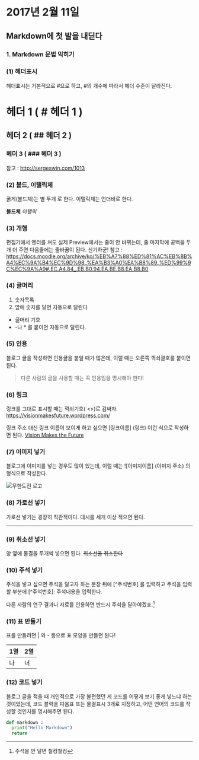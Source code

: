 # 2017년 2월 11일

## Markdown에 첫 발을 내딛다

### 1. Markdown 문법 익히기

### (1) 헤더표시
헤더표시는 기본적으로 #으로 하고, #의 개수에 따라서 헤더 수준이 달라진다.
# 헤더 1 ( # 헤더 1 )
## 헤더 2 ( ## 헤더 2 )
### 헤더 3 ( ### 헤더 3 )
참고 : http://sergeswin.com/1013

### (2) 볼드, 이탤릭체
굵게(볼드체)는 별 두개 로 한다. 이탤릭체는 언더바로 한다.

 **볼드체**  _이탤릭_

### (3) 개행
편집기에서 엔터를 쳐도 실제 Preview에서는 줄이 안 바뀌는데, 줄 마지막에 공백을 두개 더 주면 다음줄에는 줄바꿈이 된다.
신기하군!
참고 : https://docs.moodle.org/archive/ko/%EB%A7%88%ED%81%AC%EB%8B%A4%EC%9A%B4%EC%9D%98_%EA%B3%A0%EA%B8%89_%ED%99%9C%EC%9A%A9#.EC.A4.84_.EB.B0.94.EA.BE.B8.EA.B8.B0

### (4) 글머리
1. 숫자목록
2. 앞에 숫자를 달면 자동으로 달린다


- 글머리 기호
- -나 * 를 붙이면 자동으로 달린다.


### (5) 인용
블로그 글을 작성하면 인용글을 붙일 때가 많은데, 이럴 때는 오른쪽 꺽쇠괄호를 붙이면 된다.
> 다른 사람의 글을 사용할 때는 꼭 인용임을 명시해야 한다!

### (6) 링크
링크를 그대로 표시할 때는 꺽쇠기호( <>)로 감싸자.
<https://visionmakesfuture.wordpress.com/>

링크 주소 대신 링크 이름이 보이게 하고 싶으면 [링크이름] (링크) 이런 식으로 작성하면 된다.
[Vision Makes the Future](https://visionmakesfuture.wordpress.com/)

### (7) 이미지 넣기
블로그에 이미지를 넣는 경우도 많이 있는데,
이럴 때는 ![이미지이름] (이미지 주소) 의 형식으로 작성한다.

![무한도전 로고](http://cfile232.uf.daum.net/image/14713D044951BB9588F939)

### (8) 가로선 넣기
가로선 넣기는 굉장히 직관적이다. 대시를 세개 이상 적으면 된다.

---

### (9) 취소선 넣기
양 옆에 물결을 두개씩 넣으면 된다.
~~취소선을 취소한다~~

### (10) 주석 넣기
주석을 넣고 싶으면 주석을 달고자 하는 문장 뒤에 [^주석번호] 를 입력하고 주석을 입력할 부분에 [^주석번호]: 주석내용을 입력한다.

다른 사람의 연구 결과나 자료를 인용하면 반드시 주석을 달아야겠죠.[^1]

[^1]: 주석을 안 달면 철컹철컹

### (11) 표 만들기
표를 만들려면 | 와 - 등으로 표 모양을 만들면 된다!

1열 | 2열
--|--
나 | 너

### (12) 코드 넣기
블로그 글을 적을 때 개인적으로 가장 불편했던 게 코드를 어떻게 보기 좋게 넣느냐 하는 것이었는데, 코드 블럭을 따옴표 또는 물결표시 3개로 지정하고, 어떤 언어의 코드를 작성할 것인지를 명시해주면 된다.

~~~python
def markdown :
  print("Hello Markdown")
  return  
~~~
